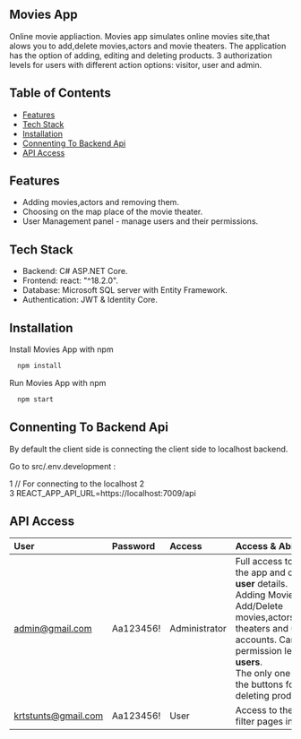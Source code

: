 ## Movies App
Online movie appliaction.
Movies app simulates online movies site,that alows you to add,delete movies,actors and movie theaters.
The application has the option of adding, editing and deleting products. 3 authorization levels for users with different action options: visitor, user and admin.


## Table of Contents
- [Features](#features)
- [Tech Stack](#tech-Stack)
- [Installation](#installation)
- [Connenting To Backend Api](#connenting-to-backend-api)
- [API Access](#api-access)

## Features

- Adding movies,actors and removing them.
- Choosing on the map place of the movie theater.
- User Management panel - manage users and their permissions.


## Tech Stack
- Backend: C# ASP.NET Core.
- Frontend: react: "^18.2.0".
- Database: Microsoft SQL server with Entity Framework.
- Authentication: JWT & Identity Core.



## Installation

Install Movies App with npm

```bash
  npm install
```

Run Movies App with npm

```bash
  npm start
```

## Connenting To Backend Api
By default the client side is connecting the client side to localhost backend.

Go to src/.env.development :

1   // For connecting to the localhost 
2   
3   REACT_APP_API_URL=https://localhost:7009/api




## API Access
| User              | Password                   | Access       |  Access & Abilities           |        
| :---------------  | :------------------------- | :----------- | :-----------
| admin@gmail.com   | Aa123456!                    | Administrator|  Full access to any page in the app and observe <strong>any user </strong> details.<br> Adding Movies & Actors.<br>Add/Delete movies,actors,genres,movie theaters and user's accounts. Can Change the permission levels of <strong>all users</strong>.<br>The only one who can see the buttons for adding and deleting products.|
| krtstunts@gmail.com    | Aa123456!                    | User         | Access to the main and filter pages in the app.
